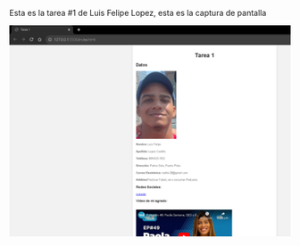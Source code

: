 Esta es la tarea #1 de Luis Felipe Lopez, esta es la captura de pantalla

![Mi captura de pantalla](mipa.png)